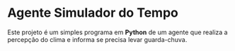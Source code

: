 # Agente Simulador do Tempo

Este projeto é um simples programa em **Python** de um agente que realiza a percepção do clima e informa se precisa levar guarda-chuva.
